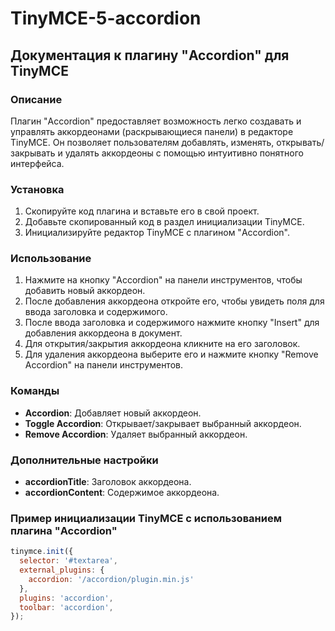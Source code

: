 # TinyMCE-5-accordion
## Документация к плагину "Accordion" для TinyMCE

### Описание

Плагин "Accordion" предоставляет возможность легко создавать и управлять аккордеонами (раскрывающиеся панели) в редакторе TinyMCE. Он позволяет пользователям добавлять, изменять, открывать/закрывать и удалять аккордеоны с помощью интуитивно понятного интерфейса.

### Установка

1. Скопируйте код плагина и вставьте его в свой проект.
2. Добавьте скопированный код в раздел инициализации TinyMCE.
3. Инициализируйте редактор TinyMCE с плагином "Accordion".

### Использование

1. Нажмите на кнопку "Accordion" на панели инструментов, чтобы добавить новый аккордеон.
2. После добавления аккордеона откройте его, чтобы увидеть поля для ввода заголовка и содержимого.
3. После ввода заголовка и содержимого нажмите кнопку "Insert" для добавления аккордеона в документ.
4. Для открытия/закрытия аккордеона кликните на его заголовок.
5. Для удаления аккордеона выберите его и нажмите кнопку "Remove Accordion" на панели инструментов.

### Команды

- **Accordion**: Добавляет новый аккордеон.
- **Toggle Accordion**: Открывает/закрывает выбранный аккордеон.
- **Remove Accordion**: Удаляет выбранный аккордеон.

### Дополнительные настройки

- **accordionTitle**: Заголовок аккордеона.
- **accordionContent**: Содержимое аккордеона.

### Пример инициализации TinyMCE с использованием плагина "Accordion"

```javascript
tinymce.init({
  selector: '#textarea',
  external_plugins: {
    accordion: '/accordion/plugin.min.js'
  },
  plugins: 'accordion',
  toolbar: 'accordion',
});
```


